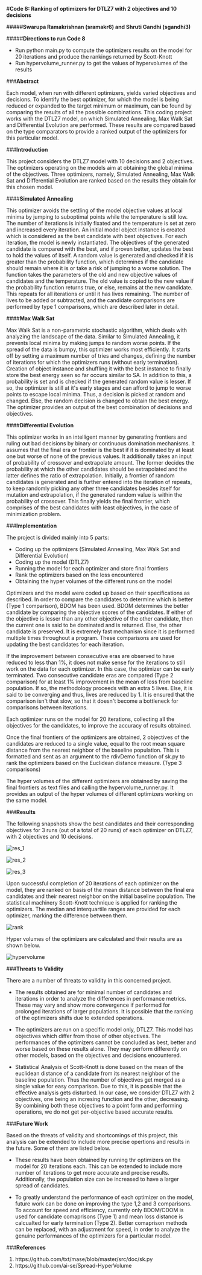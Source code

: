 #**Code 8: Ranking of optimizers for DTLZ7 with 2 objectives and 10 decisions**

#####**Swarupa Ramakrishnan (sramakr6) and Shruti Gandhi (sgandhi3)**

#####**Directions to run Code 8**

* Run python main.py to compute the optimizers results on the model for 20 iterations and produce the rankings returned by Scott-Knott
* Run hypervolume_runner.py to get the values of hypervolumes of the results

###**Abstract**

Each model, when run with different optimizers, yields varied objectives and decisions. To identify the best optimizer, for which the model is being reduced or expanded to the target minimum or maximum, can be found by comparing the results of all the possible combinations. This coding project works with the DTLZ7 model, on which Simulated Annealing, Max Walk Sat and Differential Evolution are performed. These results are compared based on the type comparators to provide a ranked output of the optimizers for this particular model.

###**Introduction**

This project considers the DTLZ7 model with 10 decisions and 2 objectives. The optimizers operating on the models aim at obtaining the global minima of the objectives. Three optimizers, namely, Simulated Annealing, Max Walk Sat and Differential Evolution are ranked based on the results they obtain for this chosen model.

####**Simulated Annealing**

This optimizer avoids the settling of the model objective values at local minima by jumping to suboptimal points while the temperature is still low. The number of iterations is initially fixated and the temperature is set at zero and increased every iteration. An initial model object instance is created which is considered as the best candidate with best objectives. For each iteration, the model is newly instantiated. The objectives of the generated candidate is compared with the best, and if proven better, updates the best to hold the values of itself. A random value is generated and checked if it is greater than the probability function, which determines if the candidate should remain where it is or take a risk of jumping to a worse solution. The function takes the parameters of the old and new objective values of candidates and the temperature. The old value is copied to the new value if the probability function returns true, or else, remains at the new candidate. This repeats for all iterations or until it has lives remaining. The number of lives to be added or subtracted, and the candidate comparisons are performed by type 1 comparisons, which are described later in detail.

####**Max Walk Sat**

Max Walk Sat is a non-parametric stochastic algorithm, which deals with analyzing the landscape of the data. Similar to Simulated Annealing, it prevents local minima by making jumps to random worse points. If the spread of the data is bumpy, this optimizer works most efficiently. It starts off by setting a maximum number of tries and changes, defining the number of iterations for which the optimizers runs (without early termination). Creation of object instance and shuffling it with the best instance to finally store the best energy seen so far occurs similar to SA. In addition to this, a probability is set and is checked if the generated random value is lesser. If so, the optimizer is still at it's early stages and can afford to jump to worse points to escape local minima. Thus, a decision is picked at random and changed. Else, the random decision is changed to obtain the best energy. The optimizer provides an output of the best combination of decisions and objectives.

####**Differential Evolution**

This optimizer works in an intelligent manner by generating frontiers and ruling out bad decisions by binary or continuous domination mechanisms. It assumes that the final era or frontier is the best if it is dominated by at least one but worse of none of the previous values. It additionally takes an input of probability of crossover and extrapolate amount. The former decides the probability at which the other candidates should be extrapolated and the latter defines the ratio of extrapolation. Initially, a frontier of random candidates is generated and is further entered into the iteration of repeats, to keep randomly picking any other three candidates besides itself for mutation and extrapolation, if the generated random value is within the probability of crossover. This finally yields the final frontier, which comprises of the best candidates with least objectives, in the case of minimization problem.

###**Implementation**

The project is divided mainly into 5 parts:
* Coding up the optimizers (Simulated Annealing, Max Walk Sat and Differential Evolution)
* Coding up the model (DTLZ7)
* Running the model for each optimizer and store final frontiers
* Rank the optimizers based on the loss encountered
* Obtaining the hyper volumes of the different runs on the model

Optimizers and the model were coded up based on their specifications as described. In order to compare the candidates to determine which is better (Type 1 comparison), BDOM has been used. BDOM determines the better candidate by comparing the objective scores of the candidates. If either of the objective is lesser than any other objective of the other candidate, then the current one is said to be dominated and is returned. Else, the other candidate is preserved. It is extremely fast mechanism since it is performed multiple times throughout a program. These comparisons are used for updating the best candidates for each iteration.

If the improvement between consecutive eras are observed to have reduced to less than 1%, it does not make sense for the iterations to still work on the data for each optimizer. In this case, the optimizer can be early terminated. Two consecutive candidate eras are compared (Type 2 comparison) for at least 1% improvement in the mean of loss from baseline population. If so, the methodology proceeds with an extra 5 lives. Else, it is said to be converging and thus, lives are reduced by 1. It is ensured that the comparison isn't that slow, so that it doesn't become a bottleneck for comparisons between iterations.

Each optimizer runs on the model for 20 iterations, collecting all the objectives for the candidates, to improve the accuracy of results obtained.

Once the final frontiers of the optimizers are obtained, 2 objectives of the candidates are reduced to a single value, equal to the root mean square distance from the nearest neighbor of the baseline population. This is formatted and sent as an argument to the rdivDemo function of sk.py to rank the optimizers based on the Euclidean distance measure. (Type 3 comparisons)

The hyper volumes of the different optimizers are obtained by saving the final frontiers as text files and calling the hypervolume_runner.py. It provides an output of the hyper volumes of different optimizers working on the same model.

###**Results**

The following snapshots show the best candidates and their corresponding objectives for 3 runs (out of a total of 20 runs) of each optimizer on DTLZ7, with 2 objectives and 10 decisions.

![res_1](img/res_1.png)

![res_2](img/res_2.png)

![res_3](img/res_3.png)

Upon successful completion of 20 iterations of each optimizer on the model, they are ranked on basis of the mean distance between the final era candidates and their nearest neighbor on the initial baseline population. The statistical machinery Scott-Knott technique is applied for ranking the optimizers. The median and interquartile ranges are provided for each optimizer, marking the difference between them.

![rank](img/rank.png)

Hyper volumes of the optimizers are calculated and their results are as shown below.

![hypervolume](img/hypervolume.png)

###**Threats to Validity**

There are a number of threats to validity in this concerned project.

* The results obtained are for minimal number of candidates and iterations in order to analyze the differences in performance metrics. These may vary and show more convergence if performed for prolonged iterations of larger populations. It is possible that the ranking of the optimizers shifts due to extended operations.

* The optimizers are run on a specific model only, DTLZ7. This model has objectives which differ from those of other objectives. The performances of the optimizers cannot be concluded as best, better and worse based on these results alone. They may perform differently on other models, based on the objectives and decisions encountered.

* Statistical Analysis of Scott-Knott is done based on the mean  of the euclidean distance of a candidate from its nearest neighbor of the baseline population. Thus the number of objectives get merged as a single value for easy comparison. Due to this, it is possible that the effective analysis gets disturbed. In our case, we consider DTLZ7 with 2 objectives, one being an incresing function and the other, decreasing. By combining both these objectives to a point form and performing operations, we do not get per-objective based accurate results.

###**Future Work**

Based on the threats of validity and shortcomings of this project, this analysis can be extended to include more precise opertions and results in the future. Some of them are listed below.

* These results have been obtained by running thr optimizers on the model for 20 iterations each. This can be extended to include more number of iterations to get more accurate and precise results. Additionally, the population size can be increased to have a larger spread of candidates.

* To greatly understand the performance of each optimizer on the model, future work can be done on improving the type 1,2 and 3 comparisons. To account for speed and efficiency, currently only BDOM/CDOM is used for candidate comaprisons (Type 1) and mean loss distance is calcualted for early termination (Type 2). Better comaprison methods can be replaced, with an adjustment for speed, in order to analyze the genuine performances of the optimizers for a particular model.

###**References**
<ol>
<li>
https://github.com/txt/mase/blob/master/src/doc/sk.py
</li>
<li>
https://github.com/ai-se/Spread-HyperVolume
</li>
</ol>